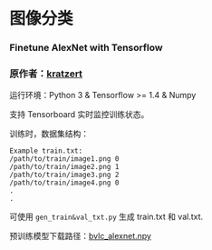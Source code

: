 # 图像分类

### Finetune AlexNet with Tensorflow
### 原作者：[kratzert](https://github.com/kratzert/finetune_alexnet_with_tensorflow)

运行环境：Python 3 & Tensorflow >= 1.4 & Numpy

支持 Tensorboard 实时监控训练状态。

训练时，数据集结构：
```
Example train.txt:
/path/to/train/image1.png 0
/path/to/train/image2.png 1
/path/to/train/image3.png 2
/path/to/train/image4.png 0
.
.
```
可使用 `gen_train&val_txt.py` 生成 train.txt 和 val.txt.

预训练模型下载路径：[bvlc_alexnet.npy](http://www.cs.toronto.edu/~guerzhoy/tf_alexnet/bvlc_alexnet.npy)

